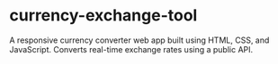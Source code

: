 # currency-exchange-tool
A responsive currency converter web app built using HTML, CSS, and JavaScript. Converts real-time exchange rates using a public API.
